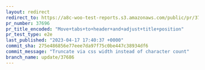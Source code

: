 ```yaml
---
layout: redirect
redirect_to: https://a8c-woo-test-reports.s3.amazonaws.com/public/pr/37696/e2e/index.html
pr_number: 37696
pr_title_encoded: "Move+tabs+to+header+and+adjust+title+position"
pr_test_type: e2e
last_published: "2023-04-17 17:40:37 +0000"
commit_sha: 275e486856e77eee7da97f75c0be447c38934df6
commit_message: "Truncate via css width instead of character count"
branch_name: update/37686
---
```


